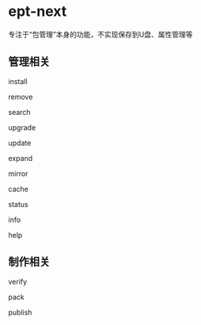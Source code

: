# ept-next
专注于“包管理”本身的功能，不实现保存到U盘、属性管理等
## 管理相关
install

remove

search

upgrade

update

expand

mirror

cache

status

info

help

## 制作相关
verify

pack

publish